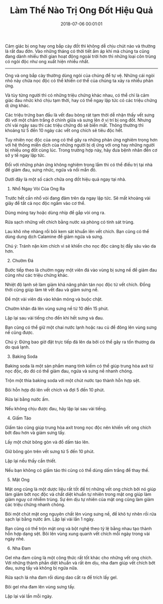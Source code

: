 ﻿---
layout: post
title: Làm Thế Nào Trị Ong Đốt Hiệu Quả
date: 2018-07-06 00:01:01
category: web
tags: [nọc độc ong, trị ong đốt, bí quyết sức khỏe]
---
Cảm giác bị ong hay ong bắp cày đốt thì không dễ chịu chút nào và thường là rất đau đớn. Vào những tháng có thời tiết ấm áp khi mà chúng ta cũng đang dành nhiều thời gian hoạt động ngoài trời hơn thì những loại côn trùng có ngòi độc như ong xuất hiện nhiều nhất. <!-- more -->

---

Ong và ong bắp cày thường dùng ngòi của chúng để tự vệ. Những cái ngòi nhỏ này chứa nọc độc có thể khiến cơ thể của chúng ta xảy ra nhiều phản ứng.

Và tùy từng người thì có những triệu chứng khác nhau, có thể chỉ là cảm giác đau nhức khó chịu tạm thời, hay có thể ngay lập tức có các triệu chứng dị ứng khác.

Các triệu trứng ban đầu là vết đau bỏng rát tạm thời dễ nhận thấy vết sưng đỏ với một chấm trắng ở chính giữa và sưng lên ở vị trí bị ong đốt. Nhưng chỉ vài ngày sau thì các triệu chứng đó sẽ biến mất. Thông thường thì khoảng từ 5 đến 10 ngày các vết ong chích sẽ tiêu độc hết.

Tuy nhiên nọc độc của ong có thể gây ra những phản ứng nghiêm trọng hơn với hệ thống miễn dịch của những người bị dị ứng với ong hay những người bị nhiều ong đốt cùng lúc. Trong trường hợp này, hãy đưa bệnh nhân đến cơ sở y tế ngay lập tức.

Đối với những phản ứng không nghiêm trọng lắm thì có thể điều trị tại nhà để giảm đau, sưng nhức, ngứa và nổi mẩn đỏ.

Dưới đây là một số cách chữa ong đốt hiệu quả ngay tại nhà.

1. Nhổ Ngay Vòi Của Ong Ra

Trước hết cần nhổ vòi đang đâm trên da ngay lập tức. Sẽ mất khoảng vài giây để tất cả nọc độc ngấm vào cơ thể.

Dùng móng tay hoặc dùng nhíp để gắp vòi ong ra.

Rửa sạch những vết chích bằng nước xà phòng có tính sát trùng.

Lau khô nhẹ nhàng rồi bôi kem sát khuẩn lên vết chích. Bạn cũng có thể dùng dung dịch Calamine để giảm ngứa và sưng.

Chú ý: Tránh nặn kim chích vì sẽ khiến cho nọc độc càng bị đẩy sâu vào da hơn.

2. Chườm Đá

Bước tiếp theo là chườm ngay một viên đá vào vùng bị sưng nề để giảm đau cũng như các triệu chứng khác.

Nhiệt độ lạnh sẽ làm giảm khả năng phân tán nọc độc từ vết chích. Đồng thời cũng giúp làm tê vết đau và giảm sưng nề.

Để một vài viên đá vào khăn mỏng và buộc chặt.

Chườm khăn đá lên vùng sưng nề từ 10 đến 15 phút.

Lặp lại sau vài tiếng cho đến khi hết sưng và đau.

Bạn cũng có thể giữ một chai nước lạnh hoặc rau củ để đông lên vùng sưng nề cũng được.

Chú ý: Đừng bao giờ đặt trực tiếp đá lên da bởi có thể gây ra tổn thương da do quá lạnh.

3. Baking Soda

Baking soda là một sản phẩm mang tính kiềm có thể giúp trung hòa axít từ nọc độc, do đó có thể giảm đau, ngứa và sưng nề nhanh chóng.

Trộn một thìa baking soda với một chút nước tạo thành hỗn hợp sệt.

Bôi hỗn hợp đó lên vết chích và đợi 5 đến 10 phút.

Rửa lại bằng nước ấm.

Nếu không chịu được đau, hãy lặp lại sau vài tiếng.

4. Giấm Táo

Giấm táo cũng giúp trung hòa axít trong nọc độc nên khiến vết ong chích bớt đau hơn và giảm sưng tấy.

Lấy một chút bông gòn và đổ dấm táo lên.

Giữ bông gòn trên vết sưng từ 5 đến 10 phút.

Lặp lại nếu thấy cần thiết.

Nếu bạn không có giấm táo thì cũng có thể dùng dấm trắng để thay thế.

5. Mật Ong

Mật ong cũng là một dược liệu rất tốt để trị những vết ong chích bởi nó giúp làm giảm bớt nọc độc và chất diệt khuẩn tự nhiên trong mật ong giúp làm giảm nguy cơ nhiễm trùng. Sự êm dịu tự nhiên của mật ong cũng làm giảm các triệu chứng nhanh chóng.

Bôi một chút mật ong nguyên chất lên vùng sưng nề, để khô tự nhên rồi rửa sạch lại bằng nước ấm. Lặp lại vài lần 1 ngày.

Bạn cũng có thể trộn mật ong và bột nghệ theo tỷ lệ bằng nhau tạo thành hỗn hợp dạng sệt. Bôi lên vùng xung quanh vết chích mỗi ngày trong vài ngày nhé.

6. Nha Đam

Gel nha đam cũng là một công thức rất tốt khác cho những vết ong chích. Với những thành phần diệt khuẩn và rất êm dịu, nha đam giúp vết chích bớt đau, sưng tấy và không bị ngứa nữa.

Rửa sạch lá nha đam rồi dùng dao cắt ra để trích lấy gel.

Bôi gel nha đam lên vùng sưng tấy.

Lặp lại vài lần mỗi ngày.